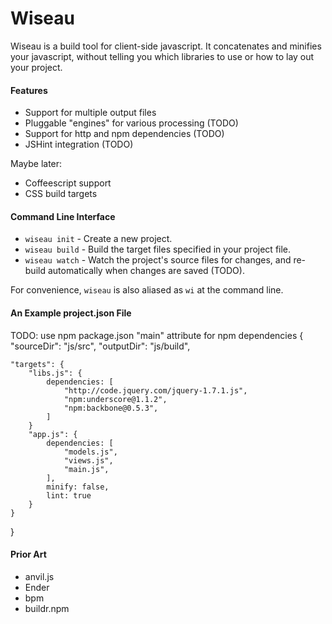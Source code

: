 Wiseau
=======

Wiseau is a build tool for client-side javascript. It concatenates and minifies
your javascript, without telling you which libraries to use or how to lay out
your project.


#### Features

* Support for multiple output files
* Pluggable "engines" for various processing (TODO)
* Support for http and npm dependencies (TODO)
* JSHint integration (TODO)

Maybe later:

* Coffeescript support
* CSS build targets


#### Command Line Interface

* `wiseau init`  - Create a new project.
* `wiseau build` - Build the target files specified in your project file.
* `wiseau watch` - Watch the project's source files for changes, and re-build
                   automatically when changes are saved (TODO).

For convenience, `wiseau` is also aliased as `wi` at the command line.


#### An Example project.json File

TODO: use npm package.json "main" attribute for npm dependencies
{
    "sourceDir": "js/src",
    "outputDir": "js/build",

    "targets": {
        "libs.js": {
            dependencies: [
                "http://code.jquery.com/jquery-1.7.1.js",
                "npm:underscore@1.1.2",
                "npm:backbone@0.5.3",
            ]
        }
        "app.js": {
            dependencies: [
                "models.js",
                "views.js",
                "main.js",
            ],
            minify: false,
            lint: true
        }
    }
}


#### Prior Art

* anvil.js
* Ender
* bpm
* buildr.npm
